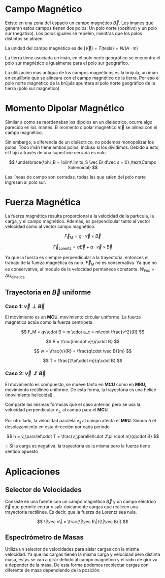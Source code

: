 # Campo Magnético

Existe en una zona del espacio un campo magnético $\vec B$. Los imanes que generan estos campos tienen dos polos. Un polo norte (positivo) y un polo sur (negativo). Los polos iguales se repelen, mientras que los polos distintos se atraen.

La unidad del campo magnético es de $[\vec V] = T \text{(tesla)} = N/(A\cdot m)$

La tierra tiene asociada un imán, en el polo norte geográfico se encuentra el polo sur magnético e igualmente para el polo sur geográfico.

La utilización mas antigua de los campos magnéticos es la brújula, un imán en equilibrio que se alineara con el campo magnético de la tierra. Por eso el polo norte magnético de la brújula apuntara al polo norte geográfico de la tierra (polo sur magnético)

# Momento Dipolar Magnético

Similar a como se reordenaban los dipolos en un dieléctrico, ocurre algo parecido en los imanes. El momento dipolar magnético $\vec m$ se alinea con el campo magnético.

Sin embargo, a diferencia de un dieléctrico, no podemos monopolizar los polos. Todo imán tiene ambos polos, incluso si los dividimos. Debido a esto, el flujo a través de una superficie cerrada es nulo.

$$
\underbrace{\phi_B = \oiint\limits_S \vec B\ d\vec s = 0}_\text{Campo Solenoidal}
$$

Las líneas de campo son cerradas, todas las que salen del polo norte ingresan al polo sur.

# Fuerza Magnética

La fuerza magnética resulta proporcional a la velocidad de la partícula, la carga, y el campo magnético. Además, es perpendicular tanto al vector velocidad como al vector campo magnético.

$$
\vec F_M = q\cdot \vec v \times \vec B
$$

$$
\vec F_\text{Lorentz} = q\vec E +  q\cdot \vec v \times \vec B
$$

Ya que la fuerza es siempre perpendicular a la trayectoria, entonces el trabajo de la fuerza magnética es nulo. $\vec F_M$ no es conservativa. Ya que no es conservativa, el modulo de la velocidad permanece constante. $W_{Fnc} = \Delta U_{\text{cinetica}}$

## Trayectoria en $\vec B$ uniforme

### Caso 1: $\vec v \perp \vec B$

El movimiento es un **MCU**, movimiento circular uniforme. La fuerza magnética actúa como la fuerza centrípeta.

$$
F_M = qv\cdot B = m \cdot a_c = m\cdot \frac{v^2}{R}
$$

$$
R = \frac{m\cdot v}{q\cdot B}
$$

$$
w = \frac{v}{R} = \frac{q\cdot \vec B}{m}
$$

$$
T = \frac{2\pi\cdot m}{q\cdot B}
$$

### Caso 2: $\vec v \not\perp \vec B$

El movimiento es compuesto, se mueve tanto en **MCU** como en **MRU,** movimiento rectilíneo uniforme. De esta forma, la trayectoria es una hélice (movimiento helicoidal).

Comparte las mismas formulas que el caso anterior, pero se usa la velocidad perpendicular $v_\perp$ al campo para el **MCU**.

Por otro lado, la velocidad paralela $v_\parallel$ al campo afecta el **MRU**. Siendo $h$ el desplazamiento en esta dirección por cada periodo

$$
h = v_\parallel\cdot T = \frac{v_\parallel\cdot 2\pi \cdot m}{q\cdot B}
$$

<aside>
💡 Si la carga es negativa, la trayectoria es la misma pero la fuerza tiene sentido opuesto

</aside>

# Aplicaciones

## Selector de Velocidades

Consiste en una fuente con un campo magnético $\vec B$ y un campo eléctrico $\vec E$ que permite entrar y salir únicamente cargas que realicen una trayectoria rectilínea. Es decir, que la fuerza de Lorentz sea nula.

$$
\|\vec v\| = \frac{\|\vec E\|}{\|\vec B\|}
$$

## Espectrómetro de Masas

Utiliza un selector de velocidades para aislar cargas con la misma velocidad. Ya que las cargas tienen la misma carga y velocidad pero distinta masa, estas se van a girar debido al campo magnético y el radio de giro va a depender de la masa. De esta forma podemos recolectar cargas con diferente de masa dependiendo de la posición.